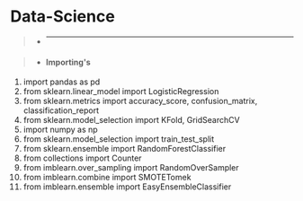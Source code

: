 # Data-Science


> - ___________________________________________________________________________________________________________________________________________________________________________________

> - #### Importing's 

1. import pandas as pd
2. from sklearn.linear_model import LogisticRegression
3. from sklearn.metrics import accuracy_score, confusion_matrix, classification_report
4. from sklearn.model_selection import KFold, GridSearchCV
5. import numpy as np 
6. from sklearn.model_selection import train_test_split
7. from sklearn.ensemble import RandomForestClassifier
8. from collections import Counter
9. from imblearn.over_sampling import RandomOverSampler
10. from imblearn.combine import SMOTETomek
11. from imblearn.ensemble import EasyEnsembleClassifier


